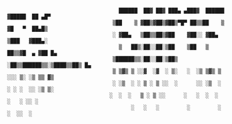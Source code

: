 

                                        ██████  ██▓ ██▓ ███▄ ▄███▓  ██████ ▓█████  ██ ▄█▀
                                      ▒██    ▒ ▓██▒▓██▒▓██▒▀█▀ ██▒▒██    ▒ ▓█   ▀  ██▄█▒ 
                                      ░ ▓██▄   ▒██▒▒██▒▓██    ▓██░░ ▓██▄   ▒███   ▓███▄░ 
                                        ▒   ██▒░██░░██░▒██    ▒██   ▒   ██▒▒▓█  ▄ ▓██ █▄ 
                                      ▒██████▒▒░██░░██░▒██▒   ░██▒▒██████▒▒░▒████▒▒██▒ █▄
                                      ▒ ▒▓▒ ▒ ░░▓  ░▓  ░ ▒░   ░  ░▒ ▒▓▒ ▒ ░░░ ▒░ ░▒ ▒▒ ▓▒
                                      ░ ░▒  ░ ░ ▒ ░ ▒ ░░  ░      ░░ ░▒  ░ ░ ░ ░  ░░ ░▒ ▒░
                                     ░  ░  ░   ▒ ░ ▒ ░░      ░   ░  ░  ░     ░   ░ ░░ ░ 
                                            ░   ░   ░         ░         ░     ░  ░░  ░
                                   
